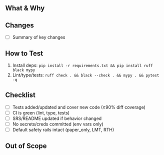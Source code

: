 
## What & Why
<!-- Briefly describe the change and the problem it solves. Link to SRS section and/or issue. -->

## Changes
- [ ] Summary of key changes

## How to Test
1. Install deps: `pip install -r requirements.txt && pip install ruff black mypy`
2. Lint/type/tests: `ruff check . && black --check . && mypy . && pytest -q`

## Checklist
- [ ] Tests added/updated and cover new code (≥90% diff coverage)
- [ ] CI is green (lint, type, tests)
- [ ] SRS/README updated if behavior changed
- [ ] No secrets/creds committed (env vars only)
- [ ] Default safety rails intact (paper_only, LMT, RTH)

## Out of Scope
<!-- Note anything intentionally deferred (e.g., TODO(phase-X)). -->
